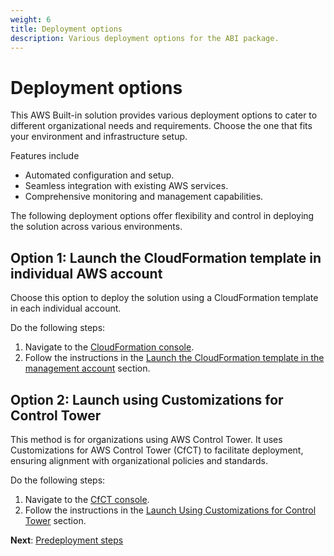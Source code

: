 ```yaml
---
weight: 6
title: Deployment options
description: Various deployment options for the ABI package.
---
```

# Deployment options

This AWS Built-in solution provides various deployment options to cater to different organizational needs and requirements. Choose the one that fits your environment and infrastructure setup.

Features include
- Automated configuration and setup.
- Seamless integration with existing AWS services.
- Comprehensive monitoring and management capabilities.

The following deployment options offer flexibility and control in deploying the solution across various environments.

## Option 1: Launch the CloudFormation template in individual AWS account

Choose this option to deploy the solution using a CloudFormation template in each individual account.

Do the following steps:
1. Navigate to the [CloudFormation console](https://console.aws.amazon.com/cloudformation/).
2. Follow the instructions in the [Launch the CloudFormation template in the management account](https://github.com/aws-ia/cfn-abi-spotbynetapp-cloudcheckr/blob/main/guide/content/deployment-steps.md#launch-the-cloudformation-template-in-the-management-account) section.

## Option 2: Launch using Customizations for Control Tower

This method is for organizations using AWS Control Tower. It uses Customizations for AWS Control Tower (CfCT) to facilitate deployment, ensuring alignment with organizational policies and standards.

Do the following steps:
1. Navigate to the [CfCT console](https://console.aws.amazon.com/controltower/).
2. Follow the instructions in the [Launch Using Customizations for Control Tower](https://github.com/aws-ia/cfn-abi-spotbynetapp-cloudcheckr/blob/main/guide/content/deployment-steps.md#launch-using-customizations-for-control-tower-cfct) section.

**Next**: [Predeployment steps](/pre-deployment-steps/index.html)
